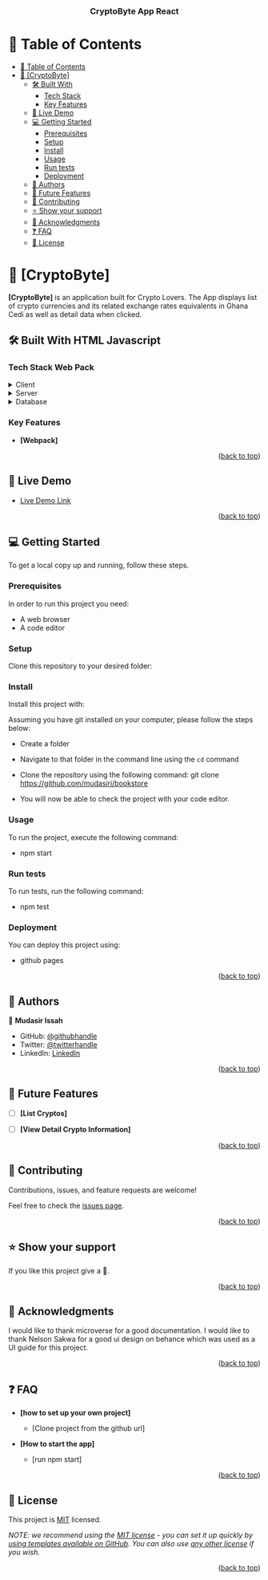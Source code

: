 <a name="readme-top"></a>

<div align="center">
  <h3><b>CryptoByte App React</b></h3>
</div>

<!-- TABLE OF CONTENTS -->

# 📗 Table of Contents

- [📗 Table of Contents](#-table-of-contents)
- [📖 \[CryptoByte\] ](#-CryptoByte)
  - [🛠 Built With ](#-built-with-)
    - [Tech Stack ](#tech-stack-)
    - [Key Features ](#key-features-)
  - [🚀 Live Demo ](#-live-demo-)
  - [💻 Getting Started ](#-getting-started-)
    - [Prerequisites](#prerequisites)
    - [Setup](#setup)
    - [Install](#install)
    - [Usage](#usage)
    - [Run tests](#run-tests)
    - [Deployment](#deployment)
  - [👥 Authors ](#-authors-)
  - [🔭 Future Features ](#-future-features-)
  - [🤝 Contributing ](#-contributing-)
  - [⭐️ Show your support ](#️-show-your-support-)
  - [🙏 Acknowledgments ](#-acknowledgments-)
  - [❓ FAQ ](#-faq-)
  - [📝 License ](#-license-)

<!-- PROJECT DESCRIPTION -->

# 📖 [CryptoByte] <a name="about-project"></a>

**[CryptoByte]** is an application built for Crypto Lovers. The App displays list of crypto currencies and its related exchange rates equivalents in Ghana Cedi as well as detail data when clicked.

## 🛠 Built With <a name="built-with">HTML Javascript</a>

### Tech Stack <a name="tech-stack">Web Pack</a>

<details>
  <summary>Client</summary>
  <ul>
    <li>Node</li>
  </ul>
</details>

<details>
  <summary>Server</summary>
  <ul>
    <li>Webpack</li>
  </ul>
</details>

<details>
<summary>Database</summary>
  <ul>
    <li></li>
  </ul>
</details>

<!-- Features -->

### Key Features <a name="key-features"></a>

- **[Webpack]**


<p align="right">(<a href="#readme-top">back to top</a>)</p>

<!-- LIVE DEMO -->

## 🚀 Live Demo <a name="live-demo"></a>

- [Live Demo Link](https://cryptobyte-react-app.onrender.com)
<p align="right">(<a href="#readme-top">back to top</a>)</p>

<!-- GETTING STARTED -->

## 💻 Getting Started <a name="getting-started"></a>

To get a local copy up and running, follow these steps.

### Prerequisites

In order to run this project you need:

- A web browser 
- A code editor

### Setup

Clone this repository to your desired folder:

<!--
Example commands:

```sh
  cd my-folder
  git clone git@github.com:myaccount/my-project.git
```
--->

### Install

Install this project with:

Assuming you have git installed on your computer, please follow the steps below: 
- Create a folder
- Navigate to that folder in the command line using the `cd` command
- Clone the repository using the following command: git clone https://github.com/mudasiri/bookstore
 
- You will now be able to check the project with your code editor.

### Usage

To run the project, execute the following command:

- npm start

### Run tests

To run tests, run the following command:

- npm test

### Deployment

You can deploy this project using:

- github pages

<p align="right">(<a href="#readme-top">back to top</a>)</p>

<!-- AUTHORS -->

## 👥 Authors <a name="authors"></a>

👤 **Mudasir Issah**

- GitHub: [@githubhandle](https://github.com/mudasiri)
- Twitter: [@twitterhandle](https://twitter.com/mudasirissah)
- LinkedIn: [LinkedIn](https://linkedin.com/in/mudasirissah)

<p align="right">(<a href="#readme-top">back to top</a>)</p>

<!-- FUTURE FEATURES -->

## 🔭 Future Features <a name="future-features"></a>

- [ ] **[List Cryptos]**
- [ ] **[View Detail Crypto Information]**


<p align="right">(<a href="#readme-top">back to top</a>)</p>

<!-- CONTRIBUTING -->

## 🤝 Contributing <a name="contributing"></a>

Contributions, issues, and feature requests are welcome!

Feel free to check the [issues page](https://github.com/mudasiri/bookstore/issues).

<p align="right">(<a href="#readme-top">back to top</a>)</p>

<!-- SUPPORT -->

## ⭐️ Show your support <a name="support"></a>

If you like this project give a 🌟.

<p align="right">(<a href="#readme-top">back to top</a>)</p>

<!-- ACKNOWLEDGEMENTS -->

## 🙏 Acknowledgments <a name="acknowledgements"></a>

I would like to thank microverse for a good documentation.
I would like to thank Nelson Sakwa for a good ui design on behance which was used as a UI guide for this project.

<p align="right">(<a href="#readme-top">back to top</a>)</p>

<!-- FAQ (optional) -->

## ❓ FAQ <a name="faq"></a>


- **[how to set up your own project]**

  - [Clone project from the github url]

- **[How to start the app]**

  - [run npm start]

<p align="right">(<a href="#readme-top">back to top</a>)</p>

<!-- LICENSE -->

## 📝 License <a name="license"></a>

This project is [MIT](./LICENSE) licensed.

_NOTE: we recommend using the [MIT license](https://choosealicense.com/licenses/mit/) - you can set it up quickly by [using templates available on GitHub](https://docs.github.com/en/communities/setting-up-your-project-for-healthy-contributions/adding-a-license-to-a-repository). You can also use [any other license](https://choosealicense.com/licenses/) if you wish._

<p align="right">(<a href="#readme-top">back to top</a>)</p>